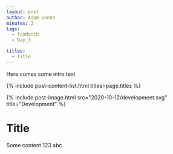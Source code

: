 ```yaml
---
layout: post
author: Adam Gonda
minutes: 3
tags:
  - funMonth
  - Day_3

titles:
  - Title
---
```


Here comes some intro text


{% include post-content-list.html titles=page.titles %}

{% include post-image.html src="2020-10-12/development.svg" title="Development" %}

# Title

Some content 123 abc
